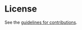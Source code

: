 # License

See the
[guidelines for contributions](https://github.com/domoslabs/QoOID/blob/CONTRIBUTING.md).
